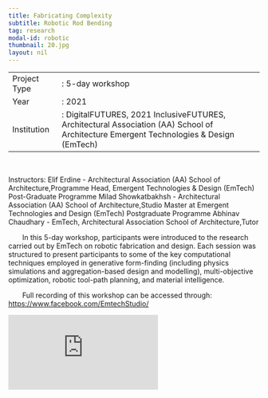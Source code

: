 ```yaml
---
title: Fabricating Complexity
subtitle: Robotic Rod Bending
tag: research
modal-id: robotic
thumbnail: 20.jpg
layout: nil
---
```

<table class="table__research">
    <tbody>
        <tr>
            <td>
                Project Type&nbsp;&nbsp;&nbsp;
            </td>
            <td>
                : 5-day workshop
            </td>
        </tr>
        <tr>
            <td>
                Year
            </td>
            <td>
                : 2021 
            </td>
        </tr>
        <tr>
            <td>
                Institution
            </td>
            <td>
                : DigitalFUTURES, 2021 InclusiveFUTURES, Architectural Association (AA) School of Architecture Emergent Technologies & Design (EmTech)
            </td>
        </tr>
    </tbody>
</table>
<br>

Instructors:
Elif Erdine - Architectural Association (AA) School of Architecture,Programme Head, Emergent Technologies & Design (EmTech) Post-Graduate Programme
Milad Showkatbakhsh - Architectural Association (AA) School of Architecture,Studio Master at Emergent Technologies and Design (EmTech) Postgraduate Programme
Abhinav Chaudhary - EmTech, Architectural Association School of Architecture,Tutor

&emsp;&emsp;In this 5-day workshop, participants were introduced to the research carried out by EmTech on robotic fabrication and design. Each session was structured to present participants to some of the key computational techniques employed in generative form-finding (including physics simulations and aggregation-based design and modelling), multi-objective optimization, robotic tool-path planning, and material intelligence.

&emsp;&emsp;Full recording of this workshop can be accessed through:
 <a href="https://www.facebook.com/EmtechStudio/"> https://www.facebook.com/EmtechStudio/ </a>

<div class="video-container">
<iframe  src="https://www.youtube.com/embed/7zLxhZywafw" title="YouTube video player" frameborder="0" allow="accelerometer; autoplay; clipboard-write; encrypted-media; gyroscope; picture-in-picture" allowfullscreen></iframe>
 </div>

